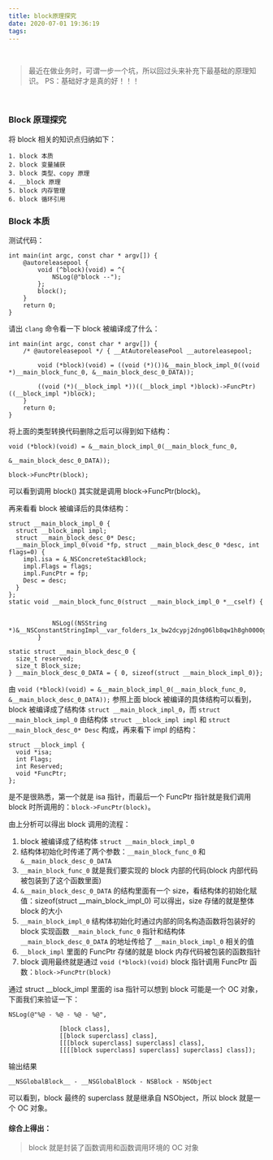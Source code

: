 ```yaml
---
title: block原理探究
date: 2020-07-01 19:36:19
tags:
---
```


<br/>

> 最近在做业务时，可谓一步一个坑，所以回过头来补充下最基础的原理知识。
> PS：基础好才是真的好！！！

<br/>

### Block 原理探究

将 block 相关的知识点归纳如下：

```
1. block 本质
2. block 变量捕获
3. block 类型、copy 原理
4. __block 原理
5. block 内存管理
6. block 循环引用
```

<!-- more -->

### Block 本质

测试代码：

```
int main(int argc, const char * argv[]) {
    @autoreleasepool {
        void (^block)(void) = ^{  
            NSLog(@"block --");
        };
        block();
    }
    return 0;
}
```

请出 `clang` 命令看一下 block 被编译成了什么：

```
int main(int argc, const char * argv[]) {
    /* @autoreleasepool */ { __AtAutoreleasePool __autoreleasepool; 

        void (*block)(void) = ((void (*)())&__main_block_impl_0((void *)__main_block_func_0, &__main_block_desc_0_DATA));

        ((void (*)(__block_impl *))((__block_impl *)block)->FuncPtr)((__block_impl *)block);
    }
    return 0;
}
```

将上面的类型转换代码删除之后可以得到如下结构：

```
void (*block)(void) = &__main_block_impl_0(__main_block_func_0,
                                           &__main_block_desc_0_DATA));

block->FuncPtr(block);
```

可以看到调用 block() 其实就是调用 block->FuncPtr(block)。

再来看看 block 被编译后的具体结构：

```
struct __main_block_impl_0 {
  struct __block_impl impl;
  struct __main_block_desc_0* Desc;
  __main_block_impl_0(void *fp, struct __main_block_desc_0 *desc, int flags=0) {
    impl.isa = &_NSConcreteStackBlock;
    impl.Flags = flags;
    impl.FuncPtr = fp;
    Desc = desc;
  }
};
static void __main_block_func_0(struct __main_block_impl_0 *__cself) {


            NSLog((NSString *)&__NSConstantStringImpl__var_folders_1x_bw2dcypj2dng06lb8qw1h8gh0000gn_T_main_395a2c_mi_0);
        }

static struct __main_block_desc_0 {
  size_t reserved;
  size_t Block_size;
} __main_block_desc_0_DATA = { 0, sizeof(struct __main_block_impl_0)};
```

由 `void (*block)(void) = &__main_block_impl_0(__main_block_func_0, &__main_block_desc_0_DATA));` 参照上面 block 被编译的具体结构可以看到，block 被编译成了结构体 `struct __main_block_impl_0`，而 `struct __main_block_impl_0` 由结构体 `struct __block_impl impl` 和 `struct __main_block_desc_0* Desc` 构成，再来看下 impl 的结构：

```
struct __block_impl {
  void *isa;
  int Flags;
  int Reserved;
  void *FuncPtr;
};
```
是不是很熟悉，第一个就是 isa 指针，而最后一个 FuncPtr 指针就是我们调用 block 时所调用的：`block->FuncPtr(block)`。

由上分析可以得出 block 调用的流程：

1. block 被编译成了结构体 `struct __main_block_impl_0`
2. 结构体初始化时传递了两个参数：`__main_block_func_0` 和 `&__main_block_desc_0_DATA`
3. `__main_block_func_0` 就是我们要实现的 block 内部的代码(block 内部代码被包装到了这个函数里面)
4. `&__main_block_desc_0_DATA` 的结构里面有一个 size，看结构体的初始化赋值：sizeof(struct __main_block_impl_0) 可以得出，size 存储的就是整体 block 的大小
5. `__main_block_impl_0` 结构体初始化时通过内部的同名构造函数将包装好的 block 实现函数 `__main_block_func_0` 指针和结构体 `__main_block_desc_0_DATA` 的地址传给了 `__main_block_impl_0` 相关的值
6. `__block_impl` 里面的 FuncPtr 存储的就是 block 内存代码被包装的函数指针
7. block 调用最终就是通过 `void (*block)(void)` block 指针调用 FuncPtr 函数：`block->FuncPtr(block)`

通过 struct __block_impl 里面的 isa 指针可以想到 block 可能是一个 OC 对象，下面我们来验证一下：
```
NSLog(@"%@ - %@ - %@ - %@",
              
              [block class],
              [[block superclass] class],
              [[[block superclass] superclass] class],
              [[[[block superclass] superclass] superclass] class]);
```

输出结果

```
__NSGlobalBlock__ - __NSGlobalBlock - NSBlock - NSObject
```

可以看到，block 最终的 superclass 就是继承自 NSObject，所以 block 就是一个 OC 对象。


#### 综合上得出：

> block 就是封装了函数调用和函数调用环境的 OC 对象


